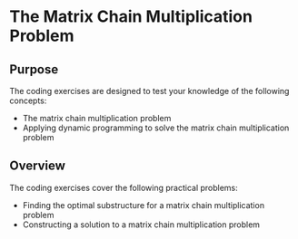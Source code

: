 # The Matrix Chain Multiplication Problem

## Purpose

The coding exercises are designed to test your knowledge of the following concepts:
* The matrix chain multiplication problem
* Applying dynamic programming to solve the matrix chain multiplication problem

## Overview

The coding exercises cover the following practical problems:
* Finding the optimal substructure for a matrix chain multiplication problem
* Constructing a solution to a matrix chain multiplication problem
